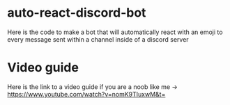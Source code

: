# auto-react-discord-bot
Here is the code to make a bot that will automatically react with an emoji to every message sent within a channel inside of a discord server

# Video guide
Here is the link to a video guide if you are a noob like me -> https://www.youtube.com/watch?v=nomK9TIuxwM&t=
